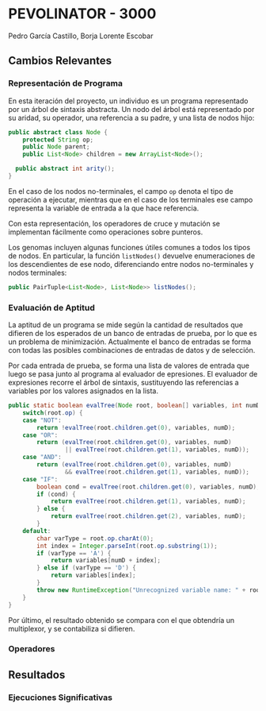 PEVOLINATOR - 3000
===============
Pedro García Castillo, Borja Lorente Escobar

Cambios Relevantes
---------

### Representación de Programa

En esta iteración del proyecto, un individuo es un programa representado por un árbol de sintaxis abstracta. Un nodo del árbol está representado por su aridad, su operador, una referencia a su padre, y una lista de nodos hijo:

```java
public abstract class Node {  
	protected String op;
	public Node parent;
	public List<Node> children = new ArrayList<Node>();

  public abstract int arity();
}
```

En el caso de los nodos no-terminales, el campo `op` denota el tipo de operación a ejecutar, mientras que en el caso de los terminales ese campo representa la variable de entrada a la que hace referencia.

Con esta representación, los operadores de cruce y mutación se implementan fácilmente como operaciones sobre punteros.

Los genomas incluyen algunas funciones útiles comunes a todos los tipos de nodos. En particular, la función `listNodes()` devuelve enumeraciones de los descendientes de ese nodo, diferenciando entre nodos no-terminales y nodos terminales:

```java
public PairTuple<List<Node>, List<Node>> listNodes();
```

### Evaluación de Aptitud

La aptitud de un programa se mide según la cantidad de resultados que difieren de los esperados de un banco de entradas de prueba, por lo que es un problema de minimización. Actualmente el banco de entradas se forma con todas las posibles combinaciones de entradas de datos y de selección.

Por cada entrada de prueba, se forma una lista de valores de entrada que luego se pasa junto al programa al evaluador de epresiones. El evaluador de expresiones recorre el árbol de sintaxis, sustituyendo las referencias a variables por los valores asignados en la lista.

```java
public static boolean evalTree(Node root, boolean[] variables, int numD) {
	switch(root.op) {
	case "NOT":
		return !evalTree(root.children.get(0), variables, numD);
	case "OR":
		return (evalTree(root.children.get(0), variables, numD)
				|| evalTree(root.children.get(1), variables, numD));
	case "AND":
		return (evalTree(root.children.get(0), variables, numD)
				&& evalTree(root.children.get(1), variables, numD));
	case "IF":
		boolean cond = evalTree(root.children.get(0), variables, numD);
		if (cond) {
			return evalTree(root.children.get(1), variables, numD);
		} else {
			return evalTree(root.children.get(2), variables, numD);
		}
	default:
		char varType = root.op.charAt(0);
		int index = Integer.parseInt(root.op.substring(1));
		if (varType == 'A') {
			return variables[numD + index];
		} else if (varType == 'D') {
			return variables[index];
		}
		throw new RuntimeException("Unrecognized variable name: " + root.op);
	}
}
```

Por último, el resultado obtenido se compara con el que obtendría un multiplexor, y se contabiliza si difieren.

### Operadores



Resultados
------------

### Ejecuciones Significativas
